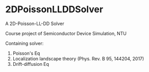 # 2DPoissonLLDDSolver

A 2D-Poisson-LL-DD Solver

Course project of Semiconductor Device Simulation, NTU

Containing solver:
1. Poisson's Eq
2. Localization landscape theory (Phys. Rev. B 95, 144204, 2017)
3. Drift-diffusion Eq
